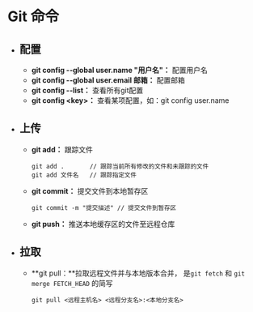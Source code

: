 # Git 命令

- ## 配置

  - **git config --global user.name "用户名"：** 配置用户名
  - **git config --global user.email 邮箱：** 配置邮箱
  - **git config --list：** 查看所有git配置
  - **git config \<key>：** 查看某项配置，如：git config user.name

- ## 上传

  - **git add：** 跟踪文件

    ```
    git add .		// 跟踪当前所有修改的文件和未跟踪的文件
    git add 文件名	  // 跟踪指定文件	 
    ```

  - **git commit：** 提交文件到本地暂存区

    ```
    git commit -m "提交描述" // 提交文件到暂存区
    ```

  - **git push：** 推送本地缓存区的文件至远程仓库

- ## 拉取

  - **git pull：**拉取远程文件并与本地版本合并， 是`git fetch` 和 `git merge FETCH_HEAD` 的简写

    ```
    git pull <远程主机名> <远程分支名>:<本地分支名>
    ```

    
